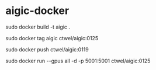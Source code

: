 # aigic-docker

sudo docker build -t aigic .

sudo docker tag aigic ctwel/aigic:0125

sudo docker push ctwel/aigic:0119

sudo docker run --gpus all -d  -p 5001:5001  ctwel/aigic:0125